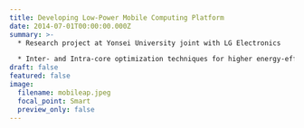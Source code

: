```yaml
---
title: Developing Low-Power Mobile Computing Platform
date: 2014-07-01T00:00:00.000Z
summary: >-
  * Research project at Yonsei University joint with LG Electronics

  * Inter- and Intra-core optimization techniques for higher energy-efficiency of a mobile APs (Application Processors)
draft: false
featured: false
image:
  filename: mobileap.jpeg
  focal_point: Smart
  preview_only: false
---
```

